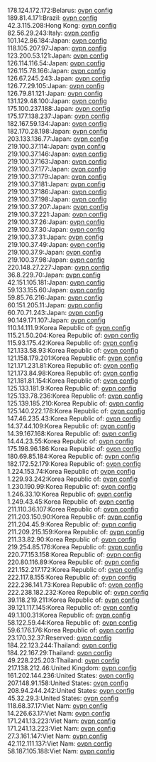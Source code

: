 178.124.172.172:Belarus: [ovpn config](vpn/178_124_172_172.ovpn)  
189.81.4.171:Brazil: [ovpn config](vpn/189_81_4_171.ovpn)  
42.3.115.208:Hong Kong: [ovpn config](vpn/42_3_115_208.ovpn)  
82.56.29.243:Italy: [ovpn config](vpn/82_56_29_243.ovpn)  
101.142.86.184:Japan: [ovpn config](vpn/101_142_86_184.ovpn)  
118.105.207.97:Japan: [ovpn config](vpn/118_105_207_97.ovpn)  
123.200.53.121:Japan: [ovpn config](vpn/123_200_53_121.ovpn)  
126.114.116.54:Japan: [ovpn config](vpn/126_114_116_54.ovpn)  
126.115.78.166:Japan: [ovpn config](vpn/126_115_78_166.ovpn)  
126.67.245.243:Japan: [ovpn config](vpn/126_67_245_243.ovpn)  
126.77.29.105:Japan: [ovpn config](vpn/126_77_29_105.ovpn)  
126.79.81.121:Japan: [ovpn config](vpn/126_79_81_121.ovpn)  
131.129.48.100:Japan: [ovpn config](vpn/131_129_48_100.ovpn)  
175.100.237.188:Japan: [ovpn config](vpn/175_100_237_188.ovpn)  
175.177.138.237:Japan: [ovpn config](vpn/175_177_138_237.ovpn)  
182.167.59.134:Japan: [ovpn config](vpn/182_167_59_134.ovpn)  
182.170.28.198:Japan: [ovpn config](vpn/182_170_28_198.ovpn)  
203.133.136.77:Japan: [ovpn config](vpn/203_133_136_77.ovpn)  
219.100.37.114:Japan: [ovpn config](vpn/219_100_37_114.ovpn)  
219.100.37.146:Japan: [ovpn config](vpn/219_100_37_146.ovpn)  
219.100.37.163:Japan: [ovpn config](vpn/219_100_37_163.ovpn)  
219.100.37.177:Japan: [ovpn config](vpn/219_100_37_177.ovpn)  
219.100.37.179:Japan: [ovpn config](vpn/219_100_37_179.ovpn)  
219.100.37.181:Japan: [ovpn config](vpn/219_100_37_181.ovpn)  
219.100.37.186:Japan: [ovpn config](vpn/219_100_37_186.ovpn)  
219.100.37.198:Japan: [ovpn config](vpn/219_100_37_198.ovpn)  
219.100.37.207:Japan: [ovpn config](vpn/219_100_37_207.ovpn)  
219.100.37.221:Japan: [ovpn config](vpn/219_100_37_221.ovpn)  
219.100.37.26:Japan: [ovpn config](vpn/219_100_37_26.ovpn)  
219.100.37.30:Japan: [ovpn config](vpn/219_100_37_30.ovpn)  
219.100.37.31:Japan: [ovpn config](vpn/219_100_37_31.ovpn)  
219.100.37.49:Japan: [ovpn config](vpn/219_100_37_49.ovpn)  
219.100.37.9:Japan: [ovpn config](vpn/219_100_37_9.ovpn)  
219.100.37.98:Japan: [ovpn config](vpn/219_100_37_98.ovpn)  
220.148.27.227:Japan: [ovpn config](vpn/220_148_27_227.ovpn)  
36.8.229.70:Japan: [ovpn config](vpn/36_8_229_70.ovpn)  
42.151.105.181:Japan: [ovpn config](vpn/42_151_105_181.ovpn)  
59.133.155.60:Japan: [ovpn config](vpn/59_133_155_60.ovpn)  
59.85.76.216:Japan: [ovpn config](vpn/59_85_76_216.ovpn)  
60.151.205.11:Japan: [ovpn config](vpn/60_151_205_11.ovpn)  
60.70.71.243:Japan: [ovpn config](vpn/60_70_71_243.ovpn)  
90.149.171.107:Japan: [ovpn config](vpn/90_149_171_107.ovpn)  
110.14.111.9:Korea Republic of: [ovpn config](vpn/110_14_111_9.ovpn)  
115.21.50.204:Korea Republic of: [ovpn config](vpn/115_21_50_204.ovpn)  
115.93.175.42:Korea Republic of: [ovpn config](vpn/115_93_175_42.ovpn)  
121.133.58.93:Korea Republic of: [ovpn config](vpn/121_133_58_93.ovpn)  
121.158.179.201:Korea Republic of: [ovpn config](vpn/121_158_179_201.ovpn)  
121.171.231.81:Korea Republic of: [ovpn config](vpn/121_171_231_81.ovpn)  
121.173.84.98:Korea Republic of: [ovpn config](vpn/121_173_84_98.ovpn)  
121.181.81.154:Korea Republic of: [ovpn config](vpn/121_181_81_154.ovpn)  
125.133.181.9:Korea Republic of: [ovpn config](vpn/125_133_181_9.ovpn)  
125.133.78.236:Korea Republic of: [ovpn config](vpn/125_133_78_236.ovpn)  
125.139.185.210:Korea Republic of: [ovpn config](vpn/125_139_185_210.ovpn)  
125.140.222.178:Korea Republic of: [ovpn config](vpn/125_140_222_178.ovpn)  
147.46.235.43:Korea Republic of: [ovpn config](vpn/147_46_235_43.ovpn)  
14.37.44.109:Korea Republic of: [ovpn config](vpn/14_37_44_109.ovpn)  
14.39.167.168:Korea Republic of: [ovpn config](vpn/14_39_167_168.ovpn)  
14.44.23.55:Korea Republic of: [ovpn config](vpn/14_44_23_55.ovpn)  
175.198.96.186:Korea Republic of: [ovpn config](vpn/175_198_96_186.ovpn)  
180.69.85.184:Korea Republic of: [ovpn config](vpn/180_69_85_184.ovpn)  
182.172.52.179:Korea Republic of: [ovpn config](vpn/182_172_52_179.ovpn)  
1.224.153.74:Korea Republic of: [ovpn config](vpn/1_224_153_74.ovpn)  
1.229.93.242:Korea Republic of: [ovpn config](vpn/1_229_93_242.ovpn)  
1.230.190.99:Korea Republic of: [ovpn config](vpn/1_230_190_99.ovpn)  
1.246.33.10:Korea Republic of: [ovpn config](vpn/1_246_33_10.ovpn)  
1.249.43.45:Korea Republic of: [ovpn config](vpn/1_249_43_45.ovpn)  
211.110.36.107:Korea Republic of: [ovpn config](vpn/211_110_36_107.ovpn)  
211.203.150.90:Korea Republic of: [ovpn config](vpn/211_203_150_90.ovpn)  
211.204.45.9:Korea Republic of: [ovpn config](vpn/211_204_45_9.ovpn)  
211.209.215.159:Korea Republic of: [ovpn config](vpn/211_209_215_159.ovpn)  
211.33.82.90:Korea Republic of: [ovpn config](vpn/211_33_82_90.ovpn)  
219.254.85.176:Korea Republic of: [ovpn config](vpn/219_254_85_176.ovpn)  
220.77.153.158:Korea Republic of: [ovpn config](vpn/220_77_153_158.ovpn)  
220.80.116.89:Korea Republic of: [ovpn config](vpn/220_80_116_89.ovpn)  
221.152.217.172:Korea Republic of: [ovpn config](vpn/221_152_217_172.ovpn)  
222.117.8.155:Korea Republic of: [ovpn config](vpn/222_117_8_155.ovpn)  
222.236.141.73:Korea Republic of: [ovpn config](vpn/222_236_141_73.ovpn)  
222.238.182.232:Korea Republic of: [ovpn config](vpn/222_238_182_232.ovpn)  
39.118.219.211:Korea Republic of: [ovpn config](vpn/39_118_219_211.ovpn)  
39.121.117.145:Korea Republic of: [ovpn config](vpn/39_121_117_145.ovpn)  
49.1.100.31:Korea Republic of: [ovpn config](vpn/49_1_100_31.ovpn)  
58.122.59.44:Korea Republic of: [ovpn config](vpn/58_122_59_44.ovpn)  
59.6.176.176:Korea Republic of: [ovpn config](vpn/59_6_176_176.ovpn)  
23.170.32.37:Reserved: [ovpn config](vpn/23_170_32_37.ovpn)  
184.22.123.244:Thailand: [ovpn config](vpn/184_22_123_244.ovpn)  
184.22.167.29:Thailand: [ovpn config](vpn/184_22_167_29.ovpn)  
49.228.225.203:Thailand: [ovpn config](vpn/49_228_225_203.ovpn)  
217.138.212.46:United Kingdom: [ovpn config](vpn/217_138_212_46.ovpn)  
161.202.144.236:United States: [ovpn config](vpn/161_202_144_236.ovpn)  
207.148.91.158:United States: [ovpn config](vpn/207_148_91_158.ovpn)  
208.94.244.242:United States: [ovpn config](vpn/208_94_244_242.ovpn)  
45.32.29.3:United States: [ovpn config](vpn/45_32_29_3.ovpn)  
118.68.37.17:Viet Nam: [ovpn config](vpn/118_68_37_17.ovpn)  
14.226.63.17:Viet Nam: [ovpn config](vpn/14_226_63_17.ovpn)  
171.241.13.223:Viet Nam: [ovpn config](vpn/171_241_13_223.ovpn)  
171.241.13.223:Viet Nam: [ovpn config](vpn/171_241_13_223.ovpn)  
27.3.161.147:Viet Nam: [ovpn config](vpn/27_3_161_147.ovpn)  
42.112.111.137:Viet Nam: [ovpn config](vpn/42_112_111_137.ovpn)  
58.187.105.188:Viet Nam: [ovpn config](vpn/58_187_105_188.ovpn)  
